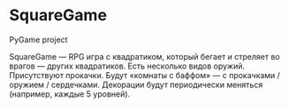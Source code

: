 # SquareGame
PyGame project

SquareGame — RPG игра с квадратиком, который бегает и стреляет во врагов — других квадратиков. Есть несколько видов оружий. Присутствуют прокачки. Будут «комнаты с баффом» — с прокачками / оружием / сердечками. Декорации будут периодически меняться (например, каждые 5 уровней).
